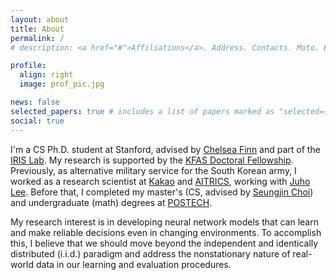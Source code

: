 ```yaml
---
layout: about
title: About
permalink: /
# description: <a href="#">Affiliations</a>. Address. Contacts. Moto. Etc.

profile:
  align: right
  image: prof_pic.jpg

news: false
selected_papers: true # includes a list of papers marked as "selected={true}"
social: true
---
```


I'm a CS Ph.D. student at Stanford, advised by [Chelsea Finn](https://ai.stanford.edu/~cbfinn/) and part of the [IRIS Lab](https://irislab.stanford.edu//index.html).
My research is supported by the [KFAS Doctoral Fellowship](https://eng.kfas.or.kr/theme/kfaschanel/intl_scholarship_5.php).
Previously, as alternative military service for the South Korean army, I worked as a research scientist at [Kakao](https://www.kakaocorp.com/) and [AITRICS](https://www.aitrics.com/), working with [Juho Lee](https://juho-lee.github.io/).
Before that, I completed my master's (CS, advised by [Seungjin Choi](http://mlg.postech.ac.kr/~seungjin)) and undergraduate (math) degrees at [POSTECH](https://www.postech.ac.kr/eng/).

My research interest is in developing neural network models that can learn and make reliable decisions even in changing environments.
To accomplish this, I believe that we should move beyond the independent and identically distributed (i.i.d.) paradigm and address the nonstationary nature of real-world data in our learning and evaluation procedures.
